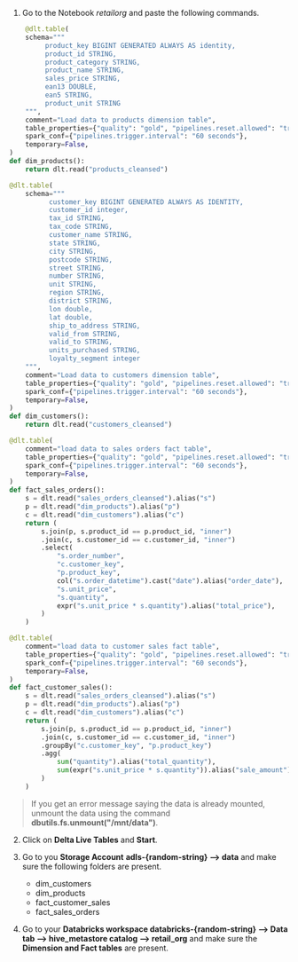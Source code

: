 1. Go to the Notebook *retailorg* and paste the following commands.

```python
    @dlt.table(
    schema="""
         product_key BIGINT GENERATED ALWAYS AS identity,
         product_id STRING,
         product_category STRING,
         product_name STRING,
         sales_price STRING,
         ean13 DOUBLE,
         ean5 STRING,
         product_unit STRING    
    """,
    comment="Load data to products dimension table",
    table_properties={"quality": "gold", "pipelines.reset.allowed": "true"},
    spark_conf={"pipelines.trigger.interval": "60 seconds"},
    temporary=False,
)
def dim_products():
    return dlt.read("products_cleansed")
```

```python
@dlt.table(
    schema="""
          customer_key BIGINT GENERATED ALWAYS AS IDENTITY,
          customer_id integer,
          tax_id STRING,
          tax_code STRING,
          customer_name STRING,
          state STRING,
          city STRING,
          postcode STRING,
          street STRING,
          number STRING,
          unit STRING,
          region STRING,
          district STRING,
          lon double,
          lat double,
          ship_to_address STRING,
          valid_from STRING,
          valid_to STRING,
          units_purchased STRING,
          loyalty_segment integer
    """,
    comment="Load data to customers dimension table",
    table_properties={"quality": "gold", "pipelines.reset.allowed": "true"},
    spark_conf={"pipelines.trigger.interval": "60 seconds"},
    temporary=False,
)
def dim_customers():
    return dlt.read("customers_cleansed")
```

```python
@dlt.table(
    comment="load data to sales orders fact table",
    table_properties={"quality": "gold", "pipelines.reset.allowed": "true"},
    spark_conf={"pipelines.trigger.interval": "60 seconds"},
    temporary=False,
)
def fact_sales_orders():
    s = dlt.read("sales_orders_cleansed").alias("s")
    p = dlt.read("dim_products").alias("p")
    c = dlt.read("dim_customers").alias("c")
    return (
        s.join(p, s.product_id == p.product_id, "inner")
        .join(c, s.customer_id == c.customer_id, "inner")
        .select(
            "s.order_number",
            "c.customer_key",
            "p.product_key",
            col("s.order_datetime").cast("date").alias("order_date"),
            "s.unit_price",
            "s.quantity",
            expr("s.unit_price * s.quantity").alias("total_price"),
        )
    )
```

```python
@dlt.table(
    comment="load data to customer sales fact table",
    table_properties={"quality": "gold", "pipelines.reset.allowed": "true"},
    spark_conf={"pipelines.trigger.interval": "60 seconds"},
    temporary=False,
)
def fact_customer_sales():
    s = dlt.read("sales_orders_cleansed").alias("s")
    p = dlt.read("dim_products").alias("p")
    c = dlt.read("dim_customers").alias("c")
    return (
        s.join(p, s.product_id == p.product_id, "inner")
        .join(c, s.customer_id == c.customer_id, "inner")
        .groupBy("c.customer_key", "p.product_key")
        .agg(
            sum("quantity").alias("total_quantity"),
            sum(expr("s.unit_price * s.quantity")).alias("sale_amount"),
        )
    )
 ```
 
>If you get an error message saying the data is already mounted, unmount the data using the command **dbutils.fs.unmount("/mnt/data")**.

2. Click on **Delta Live Tables** and **Start**.
3. Go to you **Storage Account** **adls-{random-string} --> data** and make sure the following folders are present.
    * dim_customers
    * dim_products
    * fact_customer_sales
    * fact_sales_orders

4. Go to your **Databricks workspace databricks-{random-string} --> Data tab --> hive_metastore catalog --> retail_org** and make sure the **Dimension and Fact tables** are present.
